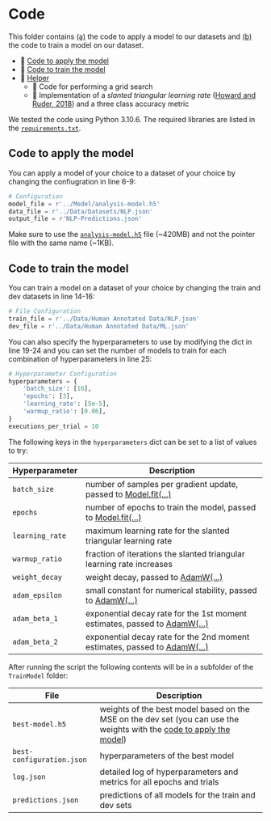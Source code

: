 # Code
This folder contains [(a)](#code-to-apply-the-model) the code to apply a model to our datasets and [(b)](#code-to-train-the-model) the code to train a model on our dataset.
 * 📜 [Code to apply the model](MakePredictions.py)
 * 📜 [Code to train the model](TrainModel.py)
 * 📂 [Helper](Helper)
   * 📜 Code for performing a grid search
   * 📜 Implementation of a _slanted triangular learning rate_ ([Howard and Ruder, 2018](https://aclanthology.org/P18-1031/)) and a three class accuracy metric

We tested the code using Python 3.10.6. The required libraries are listed in the [`requirements.txt`](requirements.txt).


## Code to apply the model
You can apply a model of your choice to a dataset of your choice by changing the confiugration in line 6-9:
```python
# Configuration
model_file = r'../Model/analysis-model.h5'
data_file = r'../Data/Datasets/NLP.json'
output_file = r'NLP-Predictions.json'
```
Make sure to use the [`analysis-model.h5`](/Model/analysis-model.h5) file (~420MB) and not the pointer file with the same name (~1KB).


## Code to train the model
You can train a model on a dataset of your choice by changing the train and dev datasets in line 14-16:
```python
# File Configuration
train_file = r'../Data/Human Annotated Data/NLP.json'
dev_file = r'../Data/Human Annotated Data/ML.json'
```

You can also specify the hyperparameters to use by modifying the dict in line 19-24 and you can set the number of models to train for each combination of hyperparameters in line 25:
```python
# Hyperparameter Configuration
hyperparameters = {
	'batch_size': [16],
	'epochs': [3],
	'learning_rate': [5e-5],
	'warmup_ratio': [0.06],
}
executions_per_trial = 10
```

The following keys in the `hyperparameters` dict can be set to a list of values to try:

| Hyperparameter  | Description                                                                                                                                         |
|-----------------|-----------------------------------------------------------------------------------------------------------------------------------------------------|
| `batch_size`    | number of samples per gradient update, passed to [Model.fit(...)](https://www.tensorflow.org/api_docs/python/tf/keras/Model#fit)                    |
| `epochs`        | number of epochs to train the model, passed to [Model.fit(...)](https://www.tensorflow.org/api_docs/python/tf/keras/Model#fit)                      |
| `learning_rate` | maximum learning rate for the slanted triangular learning rate                                                                                      |
| `warmup_ratio`  | fraction of iterations the slanted triangular learning rate increases                                                                               |
| `weight_decay`  | weight decay, passed to [AdamW(...)](https://www.tensorflow.org/addons/api_docs/python/tfa/optimizers/AdamW)                                        |
| `adam_epsilon`  | small constant for numerical stability, passed to [AdamW(...)](https://www.tensorflow.org/addons/api_docs/python/tfa/optimizers/AdamW)              |
| `adam_beta_1`   | exponential decay rate for the 1st moment estimates, passed to [AdamW(...)](https://www.tensorflow.org/addons/api_docs/python/tfa/optimizers/AdamW) |
| `adam_beta_2`   | exponential decay rate for the 2nd moment estimates, passed to [AdamW(...)](https://www.tensorflow.org/addons/api_docs/python/tfa/optimizers/AdamW) |

After running the script the following contents will be in a subfolder of the `TrainModel` folder:

| File                      | Description                                                                                                                                |
|---------------------------|--------------------------------------------------------------------------------------------------------------------------------------------|
| `best-model.h5`           | weights of the best model based on the MSE on the dev set (you can use the weights with the [code to apply the model](MakePredictions.py)) |
| `best-configuration.json` | hyperparameters of the best model                                                                                                          |
| `log.json`                | detailed log of hyperparameters and metrics for all epochs and trials                                                                      |
| `predictions.json`        | predictions of all models for the train and dev sets                                                                                       |
